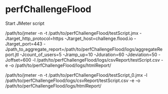 # perfChallengeFlood

Start JMeter script

/path/to/jmeter -n -t /path/to/perfChallengeFlood/testScript.jmx -Jtarget_http_protocol=https -Jtarget_host=challenge.flood.io -Jtarget_port=443 -Jpath_to_aggregate_report=/path/to/perfChallengeFlood/logs/aggregateReport.jtl -Jcount_of_users=5 -Jramp_up=10 -Jduration=60 -Jdeviation=50 -Joffset=600 -l /path/to/perfChallengeFlood/logs/csvReport/testScript.csv -e -o /path/to/perfChallengeFlood/logs/htmlReport/

/path/to/jmeter -n -t /path/to/perfChallengeFlood/testScript_0.jmx -l /path/to/perfChallengeFlood/logs/csvReport/testScript.csv -e -o /path/to/perfChallengeFlood/logs/htmlReport/